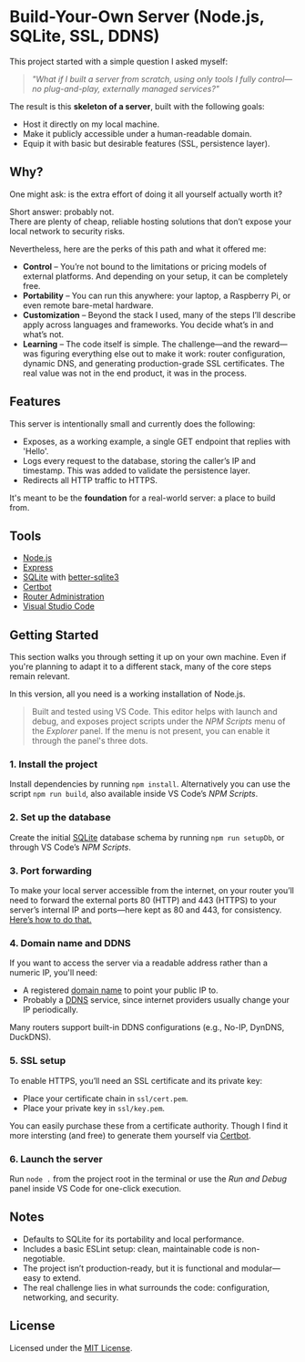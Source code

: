 # Build-Your-Own Server (Node.js, SQLite, SSL, DDNS)

This project started with a simple question I asked myself:

> *"What if I built a server from scratch, using only tools I fully control—no plug-and-play, externally managed services?"*

The result is this **skeleton of a server**, built with the following goals:
- Host it directly on my local machine.
- Make it publicly accessible under a human-readable domain.
- Equip it with basic but desirable features (SSL, persistence layer).

## Why?

One might ask: is the extra effort of doing it all yourself actually worth it?

Short answer: probably not.  
There are plenty of cheap, reliable hosting solutions that don’t expose your local network to security risks.

Nevertheless, here are the perks of this path and what it offered me:
- **Control** – You’re not bound to the limitations or pricing models of external platforms. And depending on your setup, it can be completely free.
- **Portability** – You can run this anywhere: your laptop, a Raspberry Pi, or even remote bare-metal hardware.
- **Customization** – Beyond the stack I used, many of the steps I’ll describe apply across languages and frameworks. You decide what’s in and what’s not.
- **Learning** – The code itself is simple. The challenge—and the reward—was figuring everything else out to make it work: router configuration, dynamic DNS, and generating production-grade SSL certificates. The real value was not in the end product, it was in the process.

## Features

This server is intentionally small and currently does the following:
- Exposes, as a working example, a single GET endpoint that replies with 'Hello'.
- Logs every request to the database, storing the caller’s IP and timestamp. This was added to validate the persistence layer.
- Redirects all HTTP traffic to HTTPS.

It's meant to be the **foundation** for a real-world server: a place to build from.

## Tools

- [Node.js](https://nodejs.org)
- [Express](https://expressjs.com)
- [SQLite](https://sqlite.org) with [better-sqlite3](https://www.npmjs.com/package/better-sqlite3)
- [Certbot](https://certbot.eff.org)
- [Router Administration](https://portforward.com)
- [Visual Studio Code](https://code.visualstudio.com)

## Getting Started

This section walks you through setting it up on your own machine. Even if you're planning to adapt it to a different stack, many of the core steps remain relevant.

In this version, all you need is a working installation of Node.js.

> Built and tested using VS Code. This editor helps with launch and debug, and exposes project scripts under the *NPM Scripts* menu of the *Explorer* panel. If the menu is not present, you can enable it through the panel's three dots.

### 1. Install the project

Install dependencies by running `npm install`. Alternatively you can use the script `npm run build`, also available inside VS Code’s *NPM Scripts*.

### 2. Set up the database

Create the initial [SQLite](https://sqlite.org) database schema by running `npm run setupDb`, or through VS Code’s *NPM Scripts*.

### 3. Port forwarding

To make your local server accessible from the internet, on your router you’ll need to forward the external ports 80 (HTTP) and 443 (HTTPS) to your server’s internal IP and ports—here kept as 80 and 443, for consistency.  
[Here’s how to do that.](https://portforward.com)

### 4. Domain name and DDNS

If you want to access the server via a readable address rather than a numeric IP, you'll need:
- A registered [domain name](https://en.wikipedia.org/wiki/Domain_name) to point your public IP to.
- Probably a [DDNS](https://en.wikipedia.org/wiki/Dynamic_DNS) service, since internet providers usually change your IP periodically.

Many routers support built-in DDNS configurations (e.g., No-IP, DynDNS, DuckDNS).

### 5. SSL setup

To enable HTTPS, you’ll need an SSL certificate and its private key:
- Place your certificate chain in `ssl/cert.pem`.
- Place your private key in `ssl/key.pem`.

You can easily purchase these from a certificate authority. Though I find it more intersting (and free) to generate them yourself via [Certbot](https://certbot.eff.org).

### 6. Launch the server

Run `node .` from the project root in the terminal or use the *Run and Debug* panel inside VS Code for one-click execution.

## Notes

- Defaults to SQLite for its portability and local performance.
- Includes a basic ESLint setup: clean, maintainable code is non-negotiable.
- The project isn’t production-ready, but it is functional and modular—easy to extend.
- The real challenge lies in what surrounds the code: configuration, networking, and security.

## License

Licensed under the [MIT License](./LICENSE).
